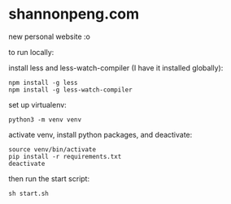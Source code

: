 # shannonpeng.com
new personal website :o

to run locally:

install less and less-watch-compiler (I have it installed globally):
```
npm install -g less
npm install -g less-watch-compiler
```
set up virtualenv:
```
python3 -m venv venv
```
activate venv, install python packages, and deactivate:
```
source venv/bin/activate
pip install -r requirements.txt
deactivate
```
then run the start script:
```
sh start.sh
```